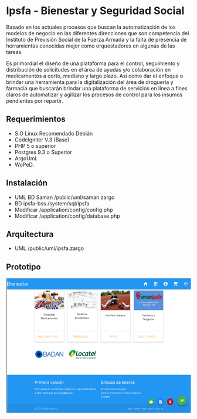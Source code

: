 # Ipsfa - Bienestar y Seguridad Social
Basado en los actuales procesos que buscan la automatización de los modelos de negocio en las diferentes direcciones que son competencia del Instituto de Previsión Social de la Fuerza Armada y la falta de presencia de herramientas conocidas mejor como orquestadores en algunas de las tareas.

Es primordial el diseño de una plataforma para el control, seguimiento y distribución de solicitudes en el área de ayudas y/o colaboración en medicamentos a corto, mediano y largo plazo. Así como dar el enfoque o brindar una herramienta para la digitalización del área de droguería y farmacia que buscarán brindar una plataforma de servicios en línea a fines claros de automatizar y agilizar los procesos de control para los insumos pendientes por repartir.

## Requerimientos
  - S.O Linux Recomendado Debián
  - CodeIgniter V.3 (Base)
  - PHP 5 o superior
  - Postgres 9.3 o Superior
  - ArgoUml.
  - WoPeD.
  
## Instalación
  - UML BD Saman /public/uml/saman.zargo
  - BD ipsfa-bss /system/sql/ipsfa
  - Modificar /application/config/config.php
  - Modificar /application/config/database.php
  
## Arquitectura
  - UML /public/uml/ipsfa.zargo
  
## Prototipo

![Screenshot](public/img/doc/medium.png)

